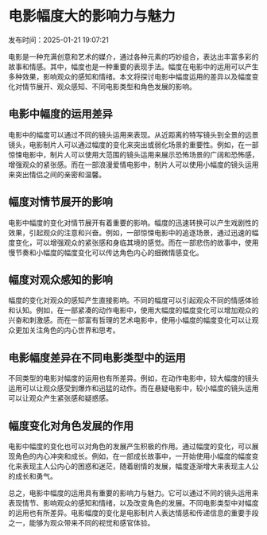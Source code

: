 # 电影幅度大的影响力与魅力

发布时间：2025-01-21 19:07:21

电影是一种充满创意和艺术的媒介，通过各种元素的巧妙组合，表达出丰富多彩的故事和情感。其中，幅度也是一种重要的表现手法。幅度在电影中的运用可以产生多种效果，影响观众的感知和情绪。本文将探讨电影中幅度运用的差异以及幅度变化对情节展开、观众感知、不同电影类型和角色发展的影响。

## 电影中幅度的运用差异

电影中的幅度可以通过不同的镜头运用来表现。从近距离的特写镜头到全景的远景镜头，电影制片人可以通过幅度的变化来突出或弱化场景的重要性。例如，在一部惊悚电影中，制片人可以使用大范围的镜头运用来展示恐怖场景的广阔和恐怖感，增强观众的紧张感。而在一部浪漫爱情电影中，制片人可以使用小幅度的镜头运用来突出情侣之间的亲密和温馨。

## 幅度对情节展开的影响

电影中幅度的变化对情节展开有着重要的影响。幅度的迅速转换可以产生戏剧性的效果，引起观众的注意和兴奋。例如，一部惊悚电影中的追逐场景，通过迅速的幅度变化，可以增强观众的紧张感和身临其境的感觉。而在一部悲伤的故事中，使用慢节奏和小幅度的幅度变化可以传达角色内心的细微情感变化。

## 幅度对观众感知的影响

幅度的变化对观众的感知产生直接影响。不同的幅度可以引起观众不同的情感体验和认知。例如，在一部紧凑的动作电影中，使用大幅度的幅度变化可以增加观众的兴奋和刺激感。而在一部富有哲理的艺术电影中，使用小幅度的幅度变化可以让观众更加关注角色的内心世界和思考。

## 电影幅度差异在不同电影类型中的运用

不同类型的电影对幅度的运用也有所差异。例如，在动作电影中，较大幅度的镜头运用可以让观众感受到爆炸和迅猛的动作。而在悬疑电影中，较小幅度的镜头运用可以让观众产生紧张感和疑惑感。

## 幅度变化对角色发展的作用

电影中幅度的变化也可以对角色的发展产生积极的作用。通过幅度的变化，可以展现角色的内心冲突和成长。例如，在一部成长故事中，一开始使用小幅度的幅度变化来表现主人公内心的困惑和迷茫，随着剧情的发展，幅度逐渐增大来表现主人公的成长和勇气。

总之，电影中幅度的运用具有重要的影响力与魅力。它可以通过不同的镜头运用来表现情节、影响观众的感知和情绪，以及改变角色的发展。不同电影类型中对幅度的运用也有所差异。电影幅度的变化是电影制片人表达情感和传递信息的重要手段之一，能够为观众带来不同的视觉和感官体验。